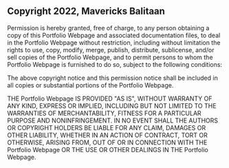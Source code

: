 ## Copyright 2022, Mavericks Balitaan


Permission is hereby granted, free of charge, to any person obtaining a copy of this Portfolio Webpage and associated documentation files, to deal in the Portfolio Webpage without restriction, including without limitation the rights to use, copy, modify, merge, publish, distribute, sublicense, and/or sell copies of the Portfolio Webpage, and to permit persons to whom the Portfolio Webpage is furnished to do so, subject to the following conditions:

The above copyright notice and this permission notice shall be included in all copies or substantial portions of the Portfolio Webpage.

THE Portfolio Webpage IS PROVIDED "AS IS", WITHOUT WARRANTY OF ANY KIND, EXPRESS OR IMPLIED, INCLUDING BUT NOT LIMITED TO THE WARRANTIES OF MERCHANTABILITY, FITNESS FOR A PARTICULAR PURPOSE AND NONINFRINGEMENT. IN NO EVENT SHALL THE AUTHORS OR COPYRIGHT HOLDERS BE LIABLE FOR ANY CLAIM, DAMAGES OR OTHER LIABILITY, WHETHER IN AN ACTION OF CONTRACT, TORT OR OTHERWISE, ARISING FROM, OUT OF OR IN CONNECTION WITH THE Portfolio Webpage OR THE USE OR OTHER DEALINGS IN THE Portfolio Webpage.